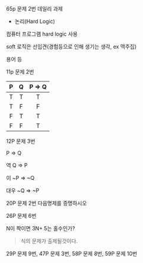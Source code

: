 65p 문제 2번 데일리 과제



- 논리(Hard Logic)

컴퓨터 프로그램 hard logic 사용

soft 로직은 선입견(경험등으로 인해 생기는 생각, ex 맥주집)



용어 등 



11p 문제 2번

|  P   |  Q   | P => Q |
| :--: | :--: | :----: |
|  T   |  T   |   T    |
|  T   |  F   |   F    |
|  F   |  T   |   T    |
|  F   |  F   |   T    |



12P 문제 3번

 P => Q

역 Q => P

이 ~P => ~Q

대우  ~Q => ~P



20P 문제 2번 다음명제를 증명하시오



26P 문제 6번

N이 짝이면 3N+ 5는 홀수인가?

> 식의 문제가 출제될것이다.

29P 문제 9번, 47P 문제 3번, 58P  문제 8번, 59P 문제 10번